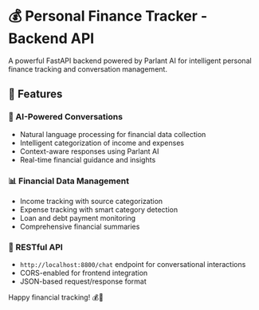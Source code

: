 # 💰 Personal Finance Tracker - Backend API

A powerful FastAPI backend powered by Parlant AI for intelligent personal finance tracking and conversation management.

## 🚀 Features

### 🤖 AI-Powered Conversations
- Natural language processing for financial data collection
- Intelligent categorization of income and expenses
- Context-aware responses using Parlant AI
- Real-time financial guidance and insights

### 📊 Financial Data Management
- Income tracking with source categorization
- Expense tracking with smart category detection
- Loan and debt payment monitoring
- Comprehensive financial summaries

### 🔧 RESTful API
- `http://localhost:8800/chat` endpoint for conversational interactions
- CORS-enabled for frontend integration
- JSON-based request/response format


Happy financial tracking! 💰🚀